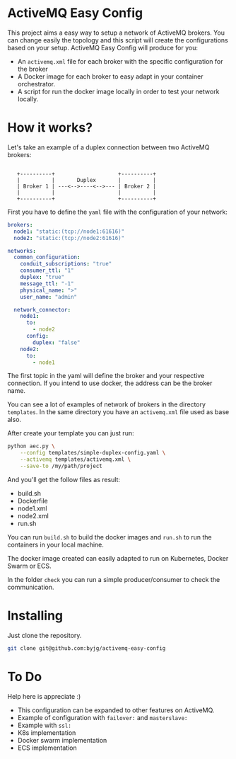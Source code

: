 # ActiveMQ Easy Config

This project aims a easy way to setup a network of ActiveMQ brokers. You can change easily the topology and this 
script will create the configurations based on your setup. ActiveMQ Easy Config will produce for you:

- An `activemq.xml` file for each broker with the specific configuration for the broker
- A Docker image for each broker to easy adapt in your container orchestrator.
- A script for run the docker image locally in order to test your network locally.
 

# How it works?

Let's take an example of a duplex connection between two ActiveMQ brokers: 

```

   +----------+                    +----------+
   |          |       Duplex       |          |  
   | Broker 1 | ---<-->----<-->--- | Broker 2 |
   |          |                    |          | 
   +----------+                    +----------+

```

First you have to define the `yaml` file with the configuration of your network:

```yaml
brokers:
  node1: "static:(tcp://node1:61616)"
  node2: "static:(tcp://node2:61616)"

networks:
  common_configuration:
    conduit_subscriptions: "true"
    consumer_ttl: "1"
    duplex: "true"
    message_ttl: "-1"
    physical_name: ">"
    user_name: "admin"

  network_connector:
    node1:
      to:
        - node2
      config:
        duplex: "false"
    node2:
      to:
        - node1
``` 

The first topic in the yaml will define the broker and your respective connection. 
If you intend to use docker, the address can be the broker name. 

You can see a lot of examples of network of brokers in the directory `templates`. In the same directory
you have an `activemq.xml` file used as base also.

After create your template you can just run:

```bash
python aec.py \
    --config templates/simple-duplex-config.yaml \
    --activemq templates/activemq.xml \
    --save-to /my/path/project
```

And you'll get the follow files as result:

- build.sh
- Dockerfile
- node1.xml
- node2.xml
- run.sh

You can run `build.sh` to build the docker images and `run.sh` to run the containers in your local machine. 

The docker image created can easily adapted to run on Kubernetes, Docker Swarm or ECS.

In the folder `check` you can run a simple producer/consumer to check the communication.

# Installing

Just clone the repository.

```bash
git clone git@github.com:byjg/activemq-easy-config
```  

# To Do

Help here is appreciate :)

- This configuration can be expanded to other features on ActiveMQ.
- Example of configuration with `failover:` and `masterslave:`
- Example with `ssl:`
- K8s implementation
- Docker swarm implementation
- ECS implementation 
